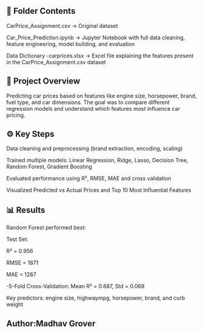 ## 📂 Folder Contents

CarPrice_Assignment.csv → Original dataset

Car_Price_Prediction.ipynb → Jupyter Notebook with full data cleaning, feature engineering, model building, and evaluation

Data Dictionary -carprices.xlsx → Excel file explaining the features present in the CarPrice_Assignment.csv dataset

## 📘 Project Overview

Predicting car prices based on features like engine size, horsepower, brand, fuel type, and car dimensions. The goal was to compare different regression models and understand which features most influence car pricing.

## ⚙️ Key Steps

Data cleaning and preprocessing (brand extraction, encoding, scaling)

Trained multiple models: Linear Regression, Ridge, Lasso, Decision Tree, Random Forest, Gradient Boosting

Evaluated performance using R², RMSE, MAE and cross validation

Visualized Predicted vs Actual Prices and Top 10 Most Influential Features

## 📊 Results

Random Forest performed best:

Test Set:

R² = 0.956

RMSE = 1871

MAE = 1287

-5-Fold Cross-Validation: Mean R² = 0.887, Std = 0.069 

Key predictors: engine size, highwaympg, horsepower, brand, and curb weight

## Author:Madhav Grover
